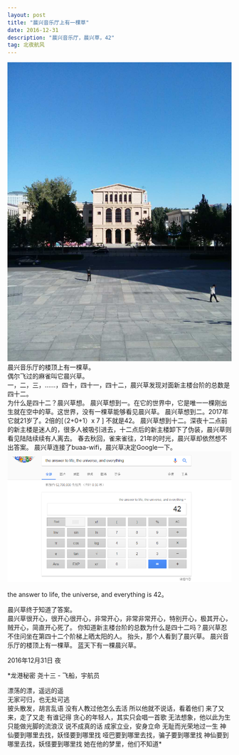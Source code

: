 ```yaml
---
layout: post
title: "晨兴音乐厅上有一棵草"
date: 2016-12-31 
description: "晨兴音乐厅，晨兴草，42"
tag: 北夜航风 
---   
```


 ![](/images/posts/20161231/chenxing.jpg)
晨兴音乐厅的楼顶上有一棵草。    
偶尔飞过的麻雀叫它晨兴草。    
一，二，三，……，四十，四十一，四十二，晨兴草发现对面新主楼台阶的总数是四十二。  
为什么是四十二？晨兴草想。 
晨兴草想到一。在它的世界中，它是唯一一棵刚出生就在空中的草。这世界，没有一棵草能够看见晨兴草。 
晨兴草想到二。2017年它就21岁了。2倍的[（2+0+1）x 7 ] 不就是42。 
晨兴草想到十二。深夜十二点前的新主楼是迷人的，很多人被吸引进去，十二点后的新主楼卸下了伪装，晨兴草则看见陆陆续续有人离去。 
春去秋回，雀来雀往，21年的时光，晨兴草却依然想不出答案。 
晨兴草连接了buaa-wifi，晨兴草决定Google一下。 
 ![](/images/posts/20161231/42.png)

the answer to life, the universe, and everything is 42。 

晨兴草终于知道了答案。  
晨兴草很开心，很开心很开心，非常开心，非常非常开心，特别开心，极其开心，贼开心，简直开心死了。 
你知道新主楼台阶的总数为什么是四十二吗？晨兴草忍不住问坐在第四十二个阶梯上晒太阳的人。 
抬头，那个人看到了晨兴草。 
晨兴音乐厅的楼顶上有一棵草。 
蓝天下有一棵晨兴草。 
<p> </p>
2016年12月31日 夜 

*龙港秘密 
尧十三 - 飞船，宇航员 

漂荡的漂，遥远的遥     
无家可归，也无处可逃        
披头散发，胡言乱语 
没有人教过他怎么去活 
所以他就不说话，看着他们 
来了又来，走了又走 
有谁记得 
贪心的年轻人，其实只会唱一首歌 
无法想象，他以此为生 
只能做光脚的流浪汉 
说不成真的话 
成家立业，安身立命 
无耻而光荣地过一生 
神仙要到哪里去找，妖怪要到哪里找 
哑巴要到哪里去找，骗子要到哪里找 
神仙要到哪里去找，妖怪要到哪里找 
她在他的梦里，他们不知道*


<p> </p>

